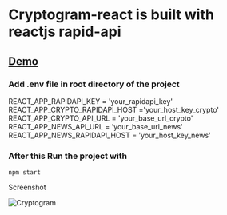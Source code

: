 # Cryptogram-react is built with reactjs rapid-api

## [Demo](https://cryptogramv1.netlify.app/)

### Add .env file in root directory of the project

REACT_APP_RAPIDAPI_KEY = 'your_rapidapi_key' <br />
REACT_APP_CRYPTO_RAPIDAPI_HOST ='your_host_key_crypto' <br />
REACT_APP_CRYPTO_API_URL = 'your_base_url_crypto' <br />
REACT_APP_NEWS_API_URL = 'your_base_url_news' <br />
REACT_APP_NEWS_RAPIDAPI_HOST = 'your_host_key_news' <br />

### After this Run the project with 
```npm start```

Screenshot

![Cryptogram](https://user-images.githubusercontent.com/67114280/177779616-c54e56fb-005b-4b46-a7b6-364524e042f5.png)
